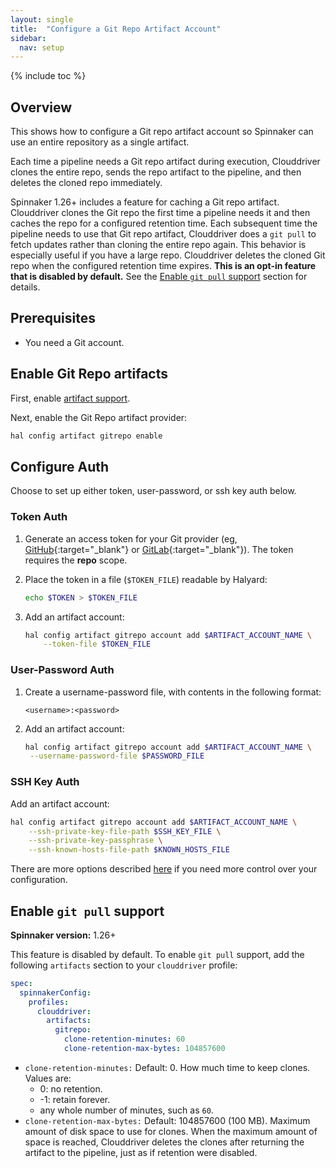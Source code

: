 ```yaml
---
layout: single
title:  "Configure a Git Repo Artifact Account"
sidebar:
  nav: setup
---
```


{% include toc %}

## Overview

This shows how to configure a Git repo artifact account so Spinnaker can use an entire repository as a single artifact.

Each time a pipeline needs a Git repo artifact during execution, Clouddriver clones the entire repo, sends the repo artifact to the pipeline, and then deletes the cloned repo immediately.

Spinnaker 1.26+ includes a feature for caching a Git repo artifact. Clouddriver clones the Git repo the first time a pipeline needs it and then caches the repo for a configured retention time. Each subsequent time the pipeline needs to use that Git repo artifact, Clouddriver does a `git pull` to fetch updates rather than cloning the entire repo again. This behavior is especially useful if you have a large repo. Clouddriver deletes the cloned Git repo when the configured retention time expires.  **This is an opt-in feature that is disabled by default.** See the [Enable `git pull` support](#enable-git-pull-support) section for details.

## Prerequisites

* You need a Git account.


## Enable Git Repo artifacts

First, enable [artifact support](/reference/artifacts-with-artifactsrewrite//#enabling-artifact-support).

Next, enable the Git Repo artifact provider:

```bash
hal config artifact gitrepo enable
```

## Configure Auth

Choose to set up either token, user-password, or ssh key auth below.

### Token Auth

1. Generate an access token for your Git provider (eg, [GitHub](https://github.com/settings/tokens){:target="\_blank"} or [GitLab](https://docs.gitlab.com/ee/user/profile/personal_access_tokens.html){:target="\_blank"}). The token requires the __repo__ scope.

1. Place the token in a file (`$TOKEN_FILE`) readable by Halyard:

   ```bash
   echo $TOKEN > $TOKEN_FILE
   ```

1. Add an artifact account:

   ```bash
   hal config artifact gitrepo account add $ARTIFACT_ACCOUNT_NAME \
       --token-file $TOKEN_FILE
   ```


### User-Password Auth

1. Create a username-password file, with contents in the following format:

   ```
   <username>:<password>
   ```

1. Add an artifact account:

   ```bash
   hal config artifact gitrepo account add $ARTIFACT_ACCOUNT_NAME \
    --username-password-file $PASSWORD_FILE
   ```


### SSH Key Auth

Add an artifact account:

```bash
hal config artifact gitrepo account add $ARTIFACT_ACCOUNT_NAME \
    --ssh-private-key-file-path $SSH_KEY_FILE \
    --ssh-private-key-passphrase \
    --ssh-known-hosts-file-path $KNOWN_HOSTS_FILE

```


There are more options described
[here](/reference/halyard/commands#hal-config-artifact-gitrepo-account-edit)
if you need more control over your configuration.


## Enable `git pull` support

**Spinnaker version:** 1.26+

This feature is disabled by default. To enable `git pull` support, add the following `artifacts` section to your `clouddriver` profile:

```yaml
spec:
  spinnakerConfig:
    profiles:
      clouddriver:
        artifacts:
          gitrepo:
            clone-retention-minutes: 60
            clone-retention-max-bytes: 104857600
```

* `clone-retention-minutes:` Default: 0. How much time to keep clones. Values are:
  * 0: no retention.
  * -1: retain forever.
  * any whole number of minutes, such as `60`.
* `clone-retention-max-bytes:` Default: 104857600 (100 MB). Maximum amount of disk space to use for clones. When the maximum amount of space is reached, Clouddriver deletes the clones after returning the artifact to the pipeline, just as if retention were disabled.
